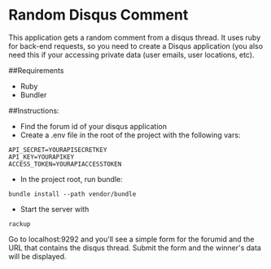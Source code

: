 # Random Disqus Comment

This application gets a random comment from a disqus thread. It uses ruby for back-end requests, so you need to create a Disqus application (you also need this if your accessing private data (user emails, user locations, etc).

##Requirements
- Ruby
- Bundler

##Instructions:

- Find the forum id of your disqus application
- Create a .env file in the root of the project with the following vars:

```
API_SECRET=YOURAPISECRETKEY
API_KEY=YOURAPIKEY
ACCESS_TOKEN=YOURAPIACCESSTOKEN
```
- In the project root, run bundle:

```
bundle install --path vendor/bundle
```

- Start the server with
```
rackup
```

Go to localhost:9292 and you'll see a simple form for the forumid and the URL that contains the disqus thread. Submit the form and the winner's data will be displayed.
